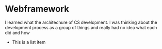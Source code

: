 # Webframework

I learned what the architechure of CS development.  I was thinking about the development process as a group of things and really had no idea what each did and how 

- This is a list item
